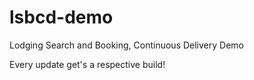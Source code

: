 lsbcd-demo
==========

Lodging Search and Booking, Continuous Delivery Demo

Every update get's a respective build!
